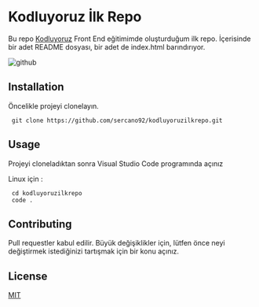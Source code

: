 # Kodluyoruz İlk Repo
Bu repo [Kodluyoruz]((https://www.kodluyoruz.org)) Front End eğitimimde oluşturduğum ilk repo. İçerisinde bir adet README dosyası, bir adet de index.html barındırıyor. 

![github](figures/github.png)

## Installation

Öncelikle projeyi clonelayın. 
```
 git clone https://github.com/sercano92/kodluyoruzilkrepo.git
```
## Usage

Projeyi cloneladıktan sonra Visual Studio Code programında açınız 

Linux için :
```
 cd kodluyoruzilkrepo
 code .
```
## Contributing

Pull requestler kabul edilir. Büyük değişiklikler için, lütfen önce neyi değiştirmek istediğinizi tartışmak için bir konu açınız.

## License
[MIT](https://choosealicense.com/licenses/mit/) 
